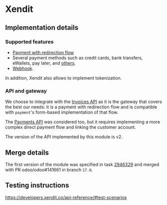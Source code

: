 # Xendit

## Implementation details

### Supported features

- [Payment with redirection flow](https://developers.xendit.co/api-reference/#create-invoice)
- Several payment methods such as credit cards, bank transfers, eWallets, pay later, and
  [others](https://docs.xendit.co/payment-link/payment-channels).
- [Webhook](https://developers.xendit.co/api-reference/#invoice-callback).

In addition, Xendit also allows to implement tokenization.

### API and gateway

We choose to integrate with the
[Invoices API](https://developer.flutterwave.com/docs/collecting-payments/standard/) as it
is the gateway that covers the best our needs: it is a payment with redirection flow and is
compatible with `payment`'s form-based implementation of that flow.

The [Payments API](https://developers.xendit.co/api-reference/#payments-api) was considered too, but
it requires implementing a more complex direct payment flow and linking the customer account. 

The version of the API implemented by this module is v2.

## Merge details

The first version of the module was specified in task
[2946329](https://www.modulesnow.com/web#id=2759117&model=project.task) and merged with PR
odoo/odoo#141661 in branch `17.0`.

## Testing instructions

https://developers.xendit.co/api-reference/#test-scenarios